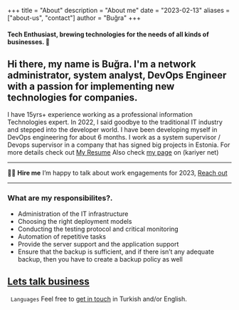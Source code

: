 +++
title = "About"
description = "About me"
date = "2023-02-13"
aliases = ["about-us", "contact"]
author = "Buğra"
+++

#### Tech Enthusiast, brewing technologies for the needs of all kinds of businesses. 🚀

  

## Hi there, my name is Buğra. I'm a network administrator, system analyst, DevOps Engineer with a passion for implementing new technologies for companies.

  

I have 15yrs+ experience working as a professional information Technologies expert. In 2022, I said goodbye to the traditional IT industry and stepped into the developer world. I have been developing myself in DevOps engineering for about 6 months. I work as a system supervisor / Devops supervisor in a company that has signed big projects in Estonia. 
For more details check out [My Resume](https://drive.google.com/file/d/1T-UqbH81aO3y0yWvdLrQrtbH2z5WLRdC/view?usp=sharing) Also check [my page](https://www.kariyer.net/ozgecmis/bugrakeskin15?o=c15o) on (kariyer net)

  

---

👨‍🚀 **Hire me** I’m happy to talk about work engagements for 2023, [Reach out](mailto:bugra.keskin@gmail.com)

  

---

### What are my responsibilites?.


- Administration of the IT infrastructure
- Choosing the right deployment models
- Conducting the testing protocol and critical monitoring
- Automation of repetitive tasks
- Provide the server support and the application support
- Ensure that the backup is sufficient, and if there isn’t any adequate backup, then you have to create a backup policy as well




[Lets talk business](mailto:bugra.keskin@gmail.com)
---
<code> Languages</code> Feel free to [get in touch](mailto:bugra.keskin@gmail.com) in Turkish and/or English.


